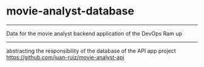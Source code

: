 # movie-analyst-database
***
Data for the movie analyst backend application of the DevOps Ram up

***
abstracting the responsibility of the database of the API app project https://github.com/juan-ruiz/movie-analyst-api
